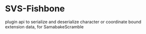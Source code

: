 # SVS-Fishbone
plugin api to serialize and deserialize character or coordinate bound extension data, for SamabakeScramble
